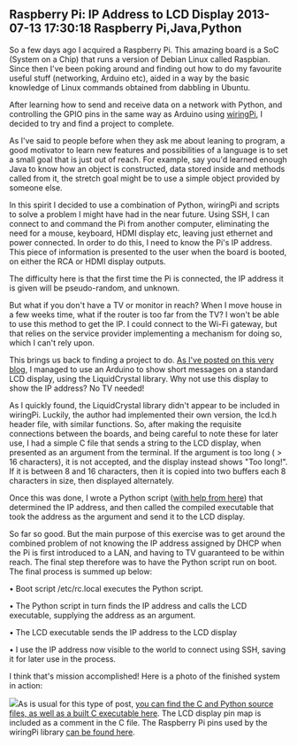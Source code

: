 Raspberry Pi: IP Address to LCD Display
2013-07-13 17:30:18
Raspberry Pi,Java,Python
---

So a few days ago I acquired a Raspberry Pi. This amazing board is a SoC (System on a Chip) that runs a version of Debian Linux called Raspbian. Since then I've been poking around and finding out how to do my favourite useful stuff (networking, Arduino etc), aided in a way by the basic knowledge of Linux commands obtained from dabbling in Ubuntu.

After learning how to send and receive data on a network with Python, and controlling the GPIO pins in the same way as Arduino using <a title="wiringPi" href="https://projects.drogon.net/raspberry-pi/wiringpi/">wiringPi</a>, I decided to try and find a project to complete.

As I've said to people before when they ask me about leaning to program, a good motivator to learn new features and possibilities of a language is to set a small goal that is just out of reach. For example, say you'd learned enough Java to know how an object is constructed, data stored inside and methods called from it, the stretch goal might be to use a simple object provided by someone else.

In this spirit I decided to use a combination of Python, wiringPi and scripts to solve a problem I might have had in the near future. Using SSH, I can connect to and command the Pi from another computer, eliminating the need for a mouse, keyboard, HDMI display etc, leaving just ethernet and power connected. In order to do this, I need to know the Pi's IP address. This piece of information is presented to the user when the board is booted, on either the RCA or HDMI display outputs.

The difficulty here is that the first time the Pi is connected, the IP address it is given will be pseudo-random, and unknown.

But what if you don't have a TV or monitor in reach? When I move house in a few weeks time, what if the router is too far from the TV? I won't be able to use this method to get the IP. I could connect to the Wi-Fi gateway, but that relies on the service provider implementing a mechanism for doing so, which I can't rely upon.

This brings us back to finding a project to do. <a title="Java to Arduino LCD Output" href="http://ninedof.wordpress.com/2013/05/22/java-to-arduino-lcd-output/">As I've posted on this very blog</a>, I managed to use an Arduino to show short messages on a standard LCD display, using the LiquidCrystal library. Why not use this display to show the IP address? No TV needed!

As I quickly found, the LiquidCrystal library didn't appear to be included in wiringPi. Luckily, the author had implemented their own version, the lcd.h header file, with similar functions. So, after making the requisite connections between the boards, and being careful to note these for later use, I had a simple C file that sends a string to the LCD display, when presented as an argument from the terminal. If the argument is too long ( > 16 characters), it is not accepted, and the display instead shows "Too long!". If it is between 8 and 16 characters, then it is copied into two buffers each 8 characters in size, then displayed alternately.

Once this was done, I wrote a Python script (<a title="Getting the Raspberry Pi's IP address" href="http://raspberrypi.stackexchange.com/questions/6714/how-to-get-the-raspberry-pis-ip-address-for-ssh">with help from here</a>) that determined the IP address, and then called the compiled executable that took the address as the argument and send it to the LCD display.

So far so good. But the main purpose of this exercise was to get around the combined problem of not knowing the IP address assigned by DHCP when the Pi is first introduced to a LAN, and having to TV guaranteed to be within reach. The final step therefore was to have the Python script run on boot. The final process is summed up below:

• Boot script /etc/rc.local executes the Python script.

• The Python script in turn finds the IP address and calls the LCD executable, supplying the address as an argument.

• The LCD executable sends the IP address to the LCD display

• I use the IP address now visible to the world to connect using SSH, saving it for later use in the process.


I think that's mission accomplished! Here is a photo of the finished system in action:

![](/assets/import/media/2013/07/ip-cutout.png)As is usual for this type of post, <a title="Source!" href="https://www.dropbox.com/s/flvkhkzwh7iyfpa/RPi%20IP%20to%20LCD.zip">you can find the C and Python source files, as well as a built C executable here</a>. The LCD display pin map is included as a comment in the C file. The Raspberry Pi pins used by the wiringPi library <a title="Drogon Pin definitions" href="https://projects.drogon.net/raspberry-pi/wiringpi/pins/">can be found here</a>.
